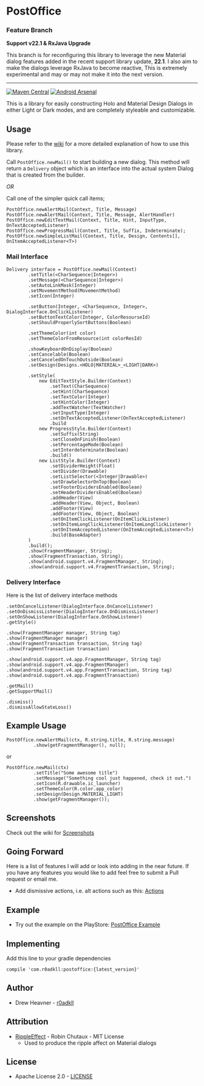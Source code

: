 # PostOffice

### Feature Branch  
**Support v22.1 & RxJava Upgrade**

This branch is for reconfiguring this library to leverage the new Material dialog features added in the recent support library update, **22.1**. I also aim to make the dialogs leverage RxJava to become reactive, This is extremely experimental and may or may not make it into the next version.

---

[![Maven Central](https://maven-badges.herokuapp.com/maven-central/com.r0adkll/postoffice/badge.svg?style=flat)](https://maven-badges.herokuapp.com/maven-central/com.r0adkll/postoffice) [![Android Arsenal](https://img.shields.io/badge/Android%20Arsenal-PostOffice-brightgreen.svg?style=flat)](https://android-arsenal.com/details/1/1024)    

This is a library for easily constructing Holo and Material Design Dialogs in either Light or Dark modes, and are completely styleable and customizable. 

## Usage

Please refer to the [wiki](https://github.com/r0adkll/PostOffice/wiki) for a more detailed explanation of how to use this library.

Call `PostOffice.newMail()` to start building a new dialog. This method will return a `Delivery` object which is an interface into the actual system Dialog that is created from the builder. 

_OR_ 

Call one of the simpler quick call items;
	
	PostOffice.newAlertMail(Context, Title, Message)
	PostOffice.newAlertMail(Context, Title, Message, AlertHandler)
	PostOffice.newEditTextMail(Context, Title, Hint, InputType, OnTextAcceptedListener)
	PostOffice.newProgressMail(Context, Title, Suffix, Indeterminate);
	PostOffice.newSimpleListMail(Context, Title, Design, Contents[], OnItemAcceptedListener<T>)

### Mail Interface

	Delivery interface = PostOffice.newMail(Context)
			.setTitle(<CharSequence|Integer>)
			.setMessage(<CharSequence|Integer>)
			.setAutoLinkMask(Integer)
			.setMovementMethod(MovementMethod)
			.setIcon(Integer)
			
			.setButton(Integer, <CharSequence, Integer>, DialogInterface.OnClickListener)
			.setButtonTextColor(Integer, ColorResourseId)
			.setShouldProperlySortButtons(Boolean)

			.setThemeColor(int color)
			.setThemeColorFromResource(int colorResId)
			
			.showKeyboardOnDisplay(Boolean)
			.setCancelable(Boolean)
			.setCanceledOnTouchOutside(Boolean)
			.setDesign(Designs.<HOLO|MATERIAL>_<LIGHT|DARK>)
			
			.setStyle(
				new EditTextStyle.Builder(Context)
					.setText(CharSequence)
					.setHint(CharSequence)
					.setTextColor(Integer)
					.setHintColor(Integer)
					.addTextWatcher(TextWatcher)
					.setInputType(Integer)
					.setOnTextAcceptedListener(OnTextAcceptedListener)
					.build
				new ProgressStyle.Builder(Context)
					.setSuffix(String)	
					.setCloseOnFinish(Boolean)
					.setPercentageMode(Boolean)
					.setInterdeterminate(Boolean)
					.build()
				new ListStyle.Builder(Context)
					.setDividerHeight(Float)
					.setDivider(Drawable)
					.setListSelector(<Integer|Drawable>)
					.setDrawSelectorOnTop(Boolean)
					.setFooterDividersEnabled(Boolean)
					.setHeaderDividersEnabled(Boolean)
					.addHeader(View)
					.addHeader(View, Object, Boolean)
					.addFooter(View)
					.addFooter(View, Object, Boolean)
					.setOnItemClickListener(OnItemClickListener)
					.setOnItemLongClickListener(OnItemLongClickListener)
					.setOnItemAcceptedListener(OnItemAcceptedListener<T>)
					.build(BaseAdapter)
			)
			.build();
			.show(FragmentManager, String);
			.show(FragmentTransaction, String);
			.show(android.support.v4.FragmentManager, String);
			.show(android.support.v4.FragmentTransaction, String);
			
			
### Delivery Interface

Here is the list of delivery interface methods

	.setOnCancelListener(DialogInterface.OnCancelListener)
	.setOnDismissListener(DialogInterface.OnDismissListener)
	.setOnShowListener(DialogInterface.OnShowListener)
	.getStyle()	
	
	.show(FragmentManager manager, String tag)
	.show(FragmentManager manager)
	.show(FragmentTransaction transaction, String tag)
    .show(FragmentTransaction transaction)
    
    .show(android.support.v4.app.FragmentManager, String tag)
    .show(android.support.v4.app.FragmentManager)
    .show(android.support.v4.app.FragmentTransaction, String tag)
    .show(android.support.v4.app.FragmentTransaction)
    
    .getMail()
    .getSupportMail()
    
	.dismiss()
	.dismissAllowStateLoss()
	
## Example Usage

	PostOffice.newAlertMail(ctx, R.string.title, R.string.message)
		      .show(getFragmentManager(), null);
		      
or
		      
	PostOffice.newMail(ctx)
			  .setTitle("Some awesome title")
			  .setMessage("Something cool just happened, check it out.")
			  .setIcon(R.drawable.ic_launcher)
			  .setThemeColor(R.color.app_color)
			  .setDesign(Design.MATERIAL_LIGHT)
			  .show(getFragmentManager());
			  
		    
## Screenshots
		    
Check out the wiki for [Screenshots](https://github.com/r0adkll/PostOffice/wiki/Screenshots)

## Going Forward
Here is a list of features I will add or look into adding in the near future. If you have any features you would like to add feel free to submit a Pull request or email me.  

-	Add dismissive actions, i.e. alt actions such as this: [Actions](https://www.google.com/design/spec/components/dialogs.html#dialogs-actions)

## Example

-	Try out the example on the PlayStore: [PostOffice Example](https://play.google.com/store/apps/details?id=com.r0adkll.postoffice.example)
	
## Implementing
Add this line to your gradle dependencies

	compile 'com.r0adkll:postoffice:{latest_version}'

## Author

-	Drew Heavner - [r0adkll](http://r0adkll.com)

## Attribution

-	[RippleEffect](https://github.com/traex/RippleEffect) - Robin Chutaux - MIT License
	-	Used to produce the ripple affect on Material dialogs


## License

-	Apache License 2.0 - [LICENSE](LICENSE.md)
